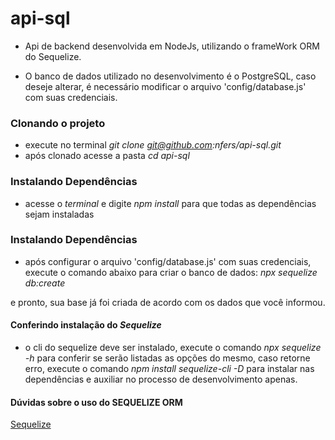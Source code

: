 # api-sql

- Api de backend desenvolvida em NodeJs, utilizando o frameWork ORM do Sequelize.

* O banco de dados utilizado no desenvolvimento é o PostgreSQL, caso deseje alterar, 
é necessário modificar o arquivo 'config/database.js' com suas credenciais.

### Clonando o projeto 

- execute no terminal _git clone git@github.com:nfers/api-sql.git_
- após clonado acesse a pasta _cd api-sql_

### Instalando Dependências

- acesse o *terminal* e digite _npm install_ para que todas as dependências sejam instaladas

### Instalando Dependências

- após configurar o arquivo 'config/database.js' com suas credenciais, execute o comando abaixo para criar o banco de dados: 
_npx sequelize db:create_

e pronto, sua base já foi criada de acordo com os dados que você informou.

#### Conferindo instalação do _Sequelize_

- o cli do sequelize deve ser instalado, execute o comando _npx sequelize -h_ 
para conferir se serão listadas as opções do mesmo, caso retorne erro, 
execute o comando _npm install sequelize-cli -D_ para instalar nas dependências e auxiliar no processo de desenvolvimento apenas.


#### Dúvidas sobre o uso do SEQUELIZE ORM

[Sequelize](https://sequelize.org/master/manual/getting-started.html)<space><space>





    
